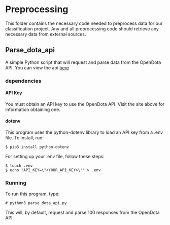 # Preprocessing

This folder contains the necessary code needed to preprocess data for our classification project.
Any and all preprocessing code should retrieve any necessary data from external sources.

## Parse_dota_api

A simple Python script that will request and parse data from the OpenDota API. 
You can view the api [here](https://www.opendota.com/)

### dependencies

#### API Key

You must obtain an API key to use the OpenDota API. Visit the site above for information obtaining one.

#### dotenv

This program uses the python-dotenv library to load an API key from a .env file. To install, run:

```
$ pip3 install python-dotenv
```

For setting up your .env file, follow these steps:

```
$ touch .env
$ echo "API_KEY=\"<YOUR_API_KEY>\"" > .env
```

### Running

To run this program, type:

```
# python3 parse_dota_api.py
```

This will, by default, request and parse 100 responses from the OpenDota API.